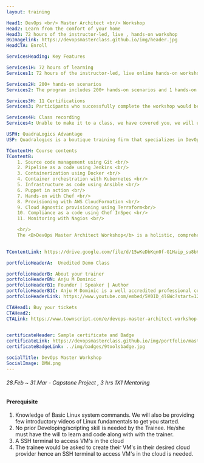 ```yaml
---
layout: training

Head1: DevOps <br/> Master Architect <br/> Workshop 
Head2: Learn from the comfort of your home
Head3: 72 hours of the instructor-led, live , hands-on workshop
BGImagelink: https://devopsmasterclass.github.io/img/header.jpg
HeadCTA: Enroll

ServicesHeading: Key Features

Services1H: 72 hours of learning
Services1: 72 hours of the instructor-led, live online hands-on workshop. In-depth coverage of Basic to Advanced topics, ideal for beginners and experienced. Tools that will get covered are Git , Jenkins , Docker, Kubernetes ,Ansible ,Puppet ,Chef ,AWS CloudFormation, Terraform ,InSpec & Nagios.

Services2H: 200+ hands-on scenarios
Services2: The program includes 200+ hands-on scenarios and 1 hands-on capstone project to ensure learning is more practical over just being theoretical. This task-based learning enables the candidate to be productive immediately after the training. For every 6 hours of training, 3 hours of dedicated Doubt clearance session is  included.

Services3H: 11 Certifications  
Services3: Participants who successfully complete the workshop would be awarded a verifiable digital certificate hosted on certifyme.online . Along with the master certificate, candidates will have an opportunity to earn 11 individual certifications & badges across 11 tools that we would be covering in the hands-on workshop.

Services4H: Class recording
Services4: Unable to make it to a class, we have covered you, we will upload the class recording to our LMS website and you will have exclusive access to it for the next 6 months. You can access your content from your laptop or your mobile/tablet.

USPH: QuadraLogics Advantage
USP: Quadralogics is a boutique training firm that specializes in DevOps training and consulting. Since our inception in 2014, QuadraLogics has facilitated more than 70+ corporate and public workshops enabling more than 2000+ practitioners. We are trusted partners with global brands like Pluralsight, Udacity, Coursera etc and enable them in designing/delivering technical content and training. Quadralogics today is one of the most trusted training/content producers and a premium player in the B2B DevOps market. Building on our experience, our industry experts have carefully handcrafted the workshop "DevOps Master Architect". We use a technique called the “Task-based learning”. In this approach, the practitioner learns by exploring 200+ hands on,real-life scenarios. This unique style enables the practitioner to be more competent and highly productive after the workshop.

TContentH: Course contents
TContentB: 
    1. Source code management using Git <br/>
    2. Pipeline as a code using Jenkins <br/>
    3. Containerization using Docker <br/>
    4. Container orchestration with Kubernetes <br/>
    5. Infrastructure as code using Ansible <br/>
    6. Puppet in action <br/>
    7. Hands-on with Chef <br/>
    8. Provisioning with AWS CloudFormation <br/>
    9. Cloud Agnostic provisioning using Terraform<br/>
    10. Compliance as a code using Chef InSpec <br/>
    11. Monitoring with Nagios <br/>

    <br/>
    The <B>DevOps Master Architect Workshop</b> is a holistic, comprehensive program that covers 11 most leading tools used across the DevOps spectrum. This program spans for 12 weeks which includes 8 weeks of live workshops and 4 weeks for a capstone project. We use a technique called the “Task-based learning”. In this approach, the practitioner learns by exploring 200+ hands-on,real-life scenarios. This unique style enables the practitioner to be more competent and highly productive from day 1. The program also includes 3 hours of dedicated doubt clearance sessions for every 6 hours of workshop to ensure your doubts are cleared and you are confident on the subject. In order to ensure high quality, we only intake a maximum of 20 students per batch.
    

TContentLink: https://drive.google.com/file/d/15wKeDbKqn0f-G1Haip_su8bHnr3APXDg/view?usp=sharing

portfolioHeaderA:  Unedited Demo Class 

portfolioHeaderB: About your trainer
portfolioHeaderBN: Anju M Dominic
portfolioHeaderB1: Founder | Speaker | Author
portfolioHeaderB1C: Anju M Dominic is a well accredited professional corporate trainer and consultant in the field of DevOps . She has conducted over 70+ hands-on workshops across different product and service companies. She is also a trainer/author across various training companies including PluralSight, Edureka, KnowledgeHut, etc. She is currently the Principal consultant and founder of QuadraLogics, a boutique training/consulting firm. Anju is well known for her contributions to technical articles which includes two books and several whitepapers in the field of software engineering. She is also a regular speaker for many DevOps and Agile conferences
portfolioHeaderLink: https://www.youtube.com/embed/5V0ID_4lGWc?start=12

CTAHead1: Buy your tickets
CTAHead2:
CTALink: https://www.townscript.com/e/devops-master-architect-workshop-jan
                        

certificateHeader: Sample certificate and Badge 
certificateLink: https://devopsmasterclass.github.io/img/portfolio/master.jpg
certificateBadgeLink: ../img/badges/9toolsbadge.jpg

socialTitle: DevOps Master Workshop
SocialImage: DMW.png
---
```



###### 28.Feb ~ 31.Mar - Capstone Project , 3 hrs 1X1 Mentoring 

#### Prerequisite

1. Knowledge of Basic Linux system commands. We will also be providing few introductory videos of Linux fundamentals to get you started.  
2. No prior Developing/scripting skill is needed by the Trainee. He/she must have the will to learn and code along with with the trainer. 
3. A SSH terminal to access VM's in the cloud 
4. The trainee would be asked to create their VM's in their desired cloud provider hence an SSH terminal to access VM's in the cloud is needed.
